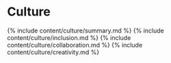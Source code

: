 <h1 class="page-heading">Culture</h1>
{% include content/culture/summary.md %}
{% include content/culture/inclusion.md %}
{% include content/culture/collaboration.md %}
{% include content/culture/creativity.md %}